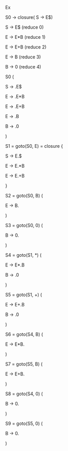 Ex


S0 -> closure( S -> E$)

S -> E$		(reduce 0)

E -> E*B	(reduce 1)

E -> E+B	(reduce 2)

E -> B		(reduce 3)

B -> 0		(reduce 4)


S0 (

S -> .E$

E -> .E*B

E -> .E+B

E -> .B

B -> .0

)


S1 = goto(S0, E) = closure {

S -> E.$ 

E -> E.*B

E -> E.+B

}


S2 = goto(S0, B) (

E -> B.

)


S3 = goto(S0, 0) (

B -> 0.

)


S4 = goto(S1, *) (

E -> E*.B

B -> .0

)


S5 = goto(S1, +) (

E -> E+.B

B -> .0

)


S6 = goto(S4, B) (

E -> E*B. 

)


S7 = goto(S5, B) (

E -> E+B.

)


S8 = goto(S4, 0) (

B -> 0.

)

S9 = goto(S5, 0) (

B -> 0.

)
